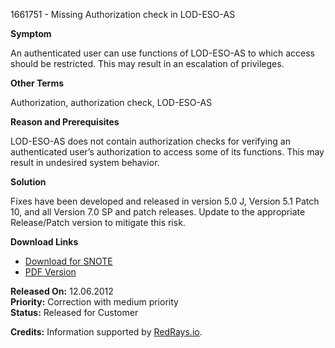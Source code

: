 1661751 - Missing Authorization check in LOD-ESO-AS

**Symptom**

An authenticated user can use functions of LOD-ESO-AS to which access should be restricted. This may result in an escalation of privileges.

**Other Terms**

Authorization, authorization check, LOD-ESO-AS

**Reason and Prerequisites**

LOD-ESO-AS does not contain authorization checks for verifying an authenticated user’s authorization to access some of its functions. This may result in undesired system behavior.

**Solution**

Fixes have been developed and released in version 5.0 J, Version 5.1 Patch 10, and all Version 7.0 SP and patch releases. Update to the appropriate Release/Patch version to mitigate this risk.

**Download Links**

- [Download for SNOTE](https://notesdownloads.sap.com/note/0040000017354942017)
- [PDF Version](https://userapps.support.sap.com/sap/support/sfm/notes/print/0001661751?language=en-US&token=CF77BB2E6E711FEA474279D0A3B979ED)

**Released On:** 12.06.2012  
**Priority:** Correction with medium priority  
**Status:** Released for Customer

**Credits:** Information supported by [RedRays.io](https://redrays.io).